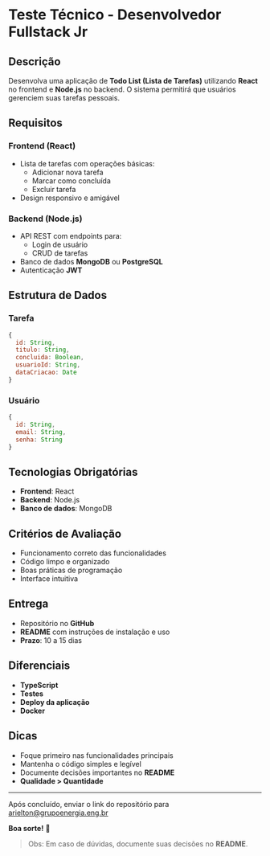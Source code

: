 # Teste Técnico - Desenvolvedor Fullstack Jr

## Descrição
Desenvolva uma aplicação de **Todo List (Lista de Tarefas)** utilizando **React** no frontend e **Node.js** no backend. O sistema permitirá que usuários gerenciem suas tarefas pessoais.

## Requisitos

### Frontend (React)
- Lista de tarefas com operações básicas:
  - Adicionar nova tarefa
  - Marcar como concluída
  - Excluir tarefa
- Design responsivo e amigável

### Backend (Node.js)
- API REST com endpoints para:
  - Login de usuário
  - CRUD de tarefas
- Banco de dados **MongoDB** ou **PostgreSQL**
- Autenticação **JWT**

## Estrutura de Dados

### Tarefa
```javascript
{
  id: String,
  titulo: String,
  concluida: Boolean,
  usuarioId: String,
  dataCriacao: Date
}
```

### Usuário
```javascript
{
  id: String,
  email: String,
  senha: String
}
```

## Tecnologias Obrigatórias
- **Frontend**: React
- **Backend**: Node.js
- **Banco de dados**: MongoDB

## Critérios de Avaliação
- Funcionamento correto das funcionalidades
- Código limpo e organizado
- Boas práticas de programação
- Interface intuitiva

## Entrega
- Repositório no **GitHub**
- **README** com instruções de instalação e uso
- **Prazo**: 10 a 15 dias

## Diferenciais
- **TypeScript**
- **Testes**
- **Deploy da aplicação**
- **Docker**

## Dicas
- Foque primeiro nas funcionalidades principais
- Mantenha o código simples e legível
- Documente decisões importantes no **README**
- **Qualidade > Quantidade**

---

Após concluído, enviar o link do repositório para arielton@grupoenergia.eng.br

**Boa sorte!** 🚀

> Obs: Em caso de dúvidas, documente suas decisões no **README**.
